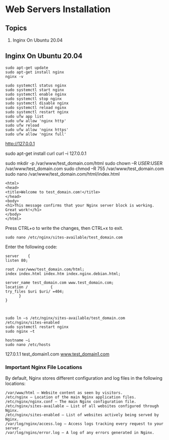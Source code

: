 # Web Servers Installation

## Topics
 1. Inginx On Ubuntu 20.04
 
 
 
 
 
 
## Inginx On Ubuntu 20.04

    sudo apt-get update
    sudo apt-get install nginx
    nginx -v

    sudo systemctl status nginx
    sudo systemctl start nginx
    sudo systemctl enable nginx
    sudo systemctl stop nginx
    sudo systemctl disable nginx
    sudo systemctl reload nginx
    sudo systemctl restart nginx
    sudo ufw app list
    sudo ufw allow 'nginx http'
    sudo ufw reload
    sudo ufw allow 'nginx https'
    sudo ufw allow 'nginx full'

http://127.0.0.1


  sudo apt-get install curl
  curl –i 127.0.0.1

  sudo mkdir -p /var/www/test_domain.com/html
  sudo chown –R $USER:$USER /var/www/test_domain.com
  sudo chmod –R 755 /var/www/test_domain.com
  sudo nano /var/www/test_domain.com/html/index.html


    <html>
    <head>
    <title>Welcome to test_domain.com!</title>
    </head>
    <body>
    <h1>This message confirms that your Nginx server block is working. Great work!</h1>
    </body>
    </html>

Press CTRL+o to write the changes, then CTRL+x to exit.

    sudo nano /etc/nginx/sites-available/test_domain.com


Enter the following code:


    server    {
    listen 80;

    root /var/www/test_domain.com/html;
    index index.html index.htm index.nginx.debian.html;

    server_name test_domain.com www.test_domain.com;
    location /          {
    try_files $uri $uri/ =404;
          }
    }



    sudo ln –s /etc/nginx/sites-available/test_domain.com /etc/nginx/sites-enabled
    sudo systemctl restart nginx
    sudo nginx –t

    hostname –i
    sudo nano /etc/hosts
    
127.0.1.1 test_domain1.com www.test_domain1.com


### Important Nginx File Locations

By default, Nginx stores different configuration and log files in the following locations:

    /var/www/html – Website content as seen by visitors.
    /etc/nginx – Location of the main Nginx application files.
    /etc/nginx/nginx.conf – The main Nginx configuration file.
    /etc/nginx/sites-available – List of all websites configured through Nginx.
    /etc/nginx/sites-enabled – List of websites actively being served by Nginx.
    /var/log/nginx/access.log – Access logs tracking every request to your server.
    /var/log/ngins/error.log – A log of any errors generated in Nginx.

